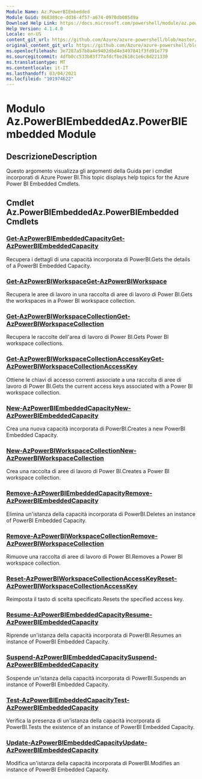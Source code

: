 ```yaml
---
Module Name: Az.PowerBIEmbedded
Module Guid: 868389ce-dd36-4f57-a674-0970db085d9a
Download Help Link: https://docs.microsoft.com/powershell/module/az.powerbiembedded
Help Version: 4.1.4.0
Locale: en-US
content_git_url: https://github.com/Azure/azure-powershell/blob/master/src/PowerBIEmbedded/PowerBIEmbedded/help/Az.PowerBIEmbedded.md
original_content_git_url: https://github.com/Azure/azure-powershell/blob/master/src/PowerBIEmbedded/PowerBIEmbedded/help/Az.PowerBIEmbedded.md
ms.openlocfilehash: 3e7287a57b8a4e9402dbd4e3497841f3fd91e779
ms.sourcegitcommit: 4dfb0cc533b83f77afdcfbe2618c1e6c8d221330
ms.translationtype: MT
ms.contentlocale: it-IT
ms.lasthandoff: 03/04/2021
ms.locfileid: "101974622"
---
```

# <span data-ttu-id="d4a3a-101">Modulo Az.PowerBIEmbedded</span><span class="sxs-lookup"><span data-stu-id="d4a3a-101">Az.PowerBIEmbedded Module</span></span>
## <span data-ttu-id="d4a3a-102">Descrizione</span><span class="sxs-lookup"><span data-stu-id="d4a3a-102">Description</span></span>
<span data-ttu-id="d4a3a-103">Questo argomento visualizza gli argomenti della Guida per i cmdlet incorporati di Azure Power BI.</span><span class="sxs-lookup"><span data-stu-id="d4a3a-103">This topic displays help topics for the Azure Power BI Embedded Cmdlets.</span></span>

## <span data-ttu-id="d4a3a-104">Cmdlet Az.PowerBIEmbedded</span><span class="sxs-lookup"><span data-stu-id="d4a3a-104">Az.PowerBIEmbedded Cmdlets</span></span>
### [<span data-ttu-id="d4a3a-105">Get-AzPowerBIEmbeddedCapacity</span><span class="sxs-lookup"><span data-stu-id="d4a3a-105">Get-AzPowerBIEmbeddedCapacity</span></span>](Get-AzPowerBIEmbeddedCapacity.md)
<span data-ttu-id="d4a3a-106">Recupera i dettagli di una capacità incorporata di PowerBI.</span><span class="sxs-lookup"><span data-stu-id="d4a3a-106">Gets the details of a PowerBI Embedded Capacity.</span></span>

### [<span data-ttu-id="d4a3a-107">Get-AzPowerBIWorkspace</span><span class="sxs-lookup"><span data-stu-id="d4a3a-107">Get-AzPowerBIWorkspace</span></span>](Get-AzPowerBIWorkspace.md)
<span data-ttu-id="d4a3a-108">Recupera le aree di lavoro in una raccolta di aree di lavoro di Power BI.</span><span class="sxs-lookup"><span data-stu-id="d4a3a-108">Gets the workspaces in a Power BI workspace collection.</span></span>

### [<span data-ttu-id="d4a3a-109">Get-AzPowerBIWorkspaceCollection</span><span class="sxs-lookup"><span data-stu-id="d4a3a-109">Get-AzPowerBIWorkspaceCollection</span></span>](Get-AzPowerBIWorkspaceCollection.md)
<span data-ttu-id="d4a3a-110">Recupera le raccolte dell'area di lavoro di Power BI.</span><span class="sxs-lookup"><span data-stu-id="d4a3a-110">Gets Power BI workspace collections.</span></span>

### [<span data-ttu-id="d4a3a-111">Get-AzPowerBIWorkspaceCollectionAccessKey</span><span class="sxs-lookup"><span data-stu-id="d4a3a-111">Get-AzPowerBIWorkspaceCollectionAccessKey</span></span>](Get-AzPowerBIWorkspaceCollectionAccessKey.md)
<span data-ttu-id="d4a3a-112">Ottiene le chiavi di accesso correnti associate a una raccolta di aree di lavoro di Power BI.</span><span class="sxs-lookup"><span data-stu-id="d4a3a-112">Gets the current access keys associated with a Power BI workspace collection.</span></span>

### [<span data-ttu-id="d4a3a-113">New-AzPowerBIEmbeddedCapacity</span><span class="sxs-lookup"><span data-stu-id="d4a3a-113">New-AzPowerBIEmbeddedCapacity</span></span>](New-AzPowerBIEmbeddedCapacity.md)
<span data-ttu-id="d4a3a-114">Crea una nuova capacità incorporata di PowerBI.</span><span class="sxs-lookup"><span data-stu-id="d4a3a-114">Creates a new PowerBI Embedded Capacity.</span></span>

### [<span data-ttu-id="d4a3a-115">New-AzPowerBIWorkspaceCollection</span><span class="sxs-lookup"><span data-stu-id="d4a3a-115">New-AzPowerBIWorkspaceCollection</span></span>](New-AzPowerBIWorkspaceCollection.md)
<span data-ttu-id="d4a3a-116">Crea una raccolta di aree di lavoro di Power BI.</span><span class="sxs-lookup"><span data-stu-id="d4a3a-116">Creates a Power BI workspace collection.</span></span>

### [<span data-ttu-id="d4a3a-117">Remove-AzPowerBIEmbeddedCapacity</span><span class="sxs-lookup"><span data-stu-id="d4a3a-117">Remove-AzPowerBIEmbeddedCapacity</span></span>](Remove-AzPowerBIEmbeddedCapacity.md)
<span data-ttu-id="d4a3a-118">Elimina un'istanza della capacità incorporata di PowerBI.</span><span class="sxs-lookup"><span data-stu-id="d4a3a-118">Deletes an instance of PowerBI Embedded Capacity.</span></span>

### [<span data-ttu-id="d4a3a-119">Remove-AzPowerBIWorkspaceCollection</span><span class="sxs-lookup"><span data-stu-id="d4a3a-119">Remove-AzPowerBIWorkspaceCollection</span></span>](Remove-AzPowerBIWorkspaceCollection.md)
<span data-ttu-id="d4a3a-120">Rimuove una raccolta di aree di lavoro di Power BI.</span><span class="sxs-lookup"><span data-stu-id="d4a3a-120">Removes a Power BI workspace collection.</span></span>

### [<span data-ttu-id="d4a3a-121">Reset-AzPowerBIWorkspaceCollectionAccessKey</span><span class="sxs-lookup"><span data-stu-id="d4a3a-121">Reset-AzPowerBIWorkspaceCollectionAccessKey</span></span>](Reset-AzPowerBIWorkspaceCollectionAccessKey.md)
<span data-ttu-id="d4a3a-122">Reimposta il tasto di scelta specificato.</span><span class="sxs-lookup"><span data-stu-id="d4a3a-122">Resets the specified access key.</span></span>

### [<span data-ttu-id="d4a3a-123">Resume-AzPowerBIEmbeddedCapacity</span><span class="sxs-lookup"><span data-stu-id="d4a3a-123">Resume-AzPowerBIEmbeddedCapacity</span></span>](Resume-AzPowerBIEmbeddedCapacity.md)
<span data-ttu-id="d4a3a-124">Riprende un'istanza della capacità incorporata di PowerBI.</span><span class="sxs-lookup"><span data-stu-id="d4a3a-124">Resumes an instance of PowerBI Embedded Capacity.</span></span>

### [<span data-ttu-id="d4a3a-125">Suspend-AzPowerBIEmbeddedCapacity</span><span class="sxs-lookup"><span data-stu-id="d4a3a-125">Suspend-AzPowerBIEmbeddedCapacity</span></span>](Suspend-AzPowerBIEmbeddedCapacity.md)
<span data-ttu-id="d4a3a-126">Sospende un'istanza della capacità incorporata di PowerBI.</span><span class="sxs-lookup"><span data-stu-id="d4a3a-126">Suspends an instance of PowerBI Embedded Capacity.</span></span>

### [<span data-ttu-id="d4a3a-127">Test-AzPowerBIEmbeddedCapacity</span><span class="sxs-lookup"><span data-stu-id="d4a3a-127">Test-AzPowerBIEmbeddedCapacity</span></span>](Test-AzPowerBIEmbeddedCapacity.md)
<span data-ttu-id="d4a3a-128">Verifica la presenza di un'istanza della capacità incorporata di PowerBI.</span><span class="sxs-lookup"><span data-stu-id="d4a3a-128">Tests the existence of an instance of PowerBI Embedded Capacity.</span></span>

### [<span data-ttu-id="d4a3a-129">Update-AzPowerBIEmbeddedCapacity</span><span class="sxs-lookup"><span data-stu-id="d4a3a-129">Update-AzPowerBIEmbeddedCapacity</span></span>](Update-AzPowerBIEmbeddedCapacity.md)
<span data-ttu-id="d4a3a-130">Modifica un'istanza della capacità incorporata di PowerBI.</span><span class="sxs-lookup"><span data-stu-id="d4a3a-130">Modifies  an instance of PowerBI Embedded Capacity.</span></span>

